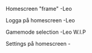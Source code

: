 Homescreen "frame"      -Leo

Logga på homescreen     -Leo

Gamemode selection      -Leo W.I.P

Settings på homescreen  -